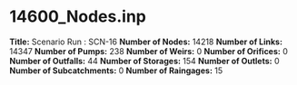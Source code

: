 # 14600_Nodes.inp
**Title:** Scenario Run :  SCN-16
**Number of Nodes:** 14218
**Number of Links:** 14347
**Number of Pumps:** 238
**Number of Weirs:** 0
**Number of Orifices:** 0
**Number of Outfalls:** 44
**Number of Storages:** 154
**Number of Outlets:** 0
**Number of Subcatchments:** 0
**Number of Raingages:** 15
